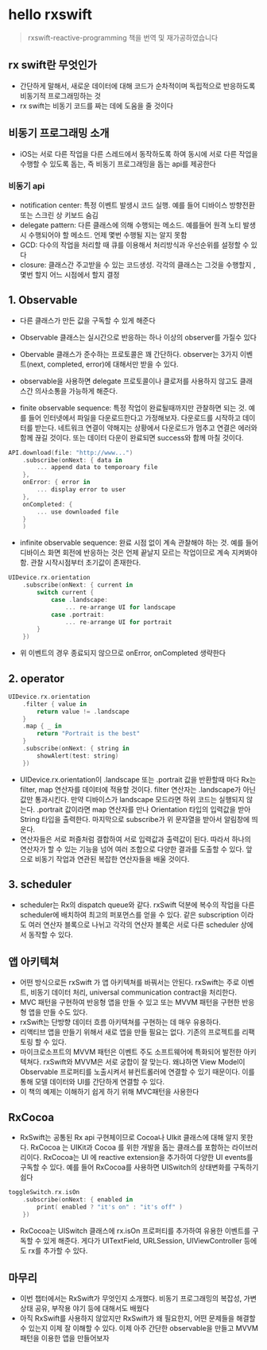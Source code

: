 # hello rxswift
> rxswift-reactive-programming 책을 번역 및 재가공하였습니다

## rx swift란 무엇인가
- 간단하게 말해서, 새로운 데이터에 대해 코드가 순차적이며 독립적으로 반응하도록 비동기적 프로그래밍하는 것
- rx swift는 비동기 코드를 짜는 데에 도움을 줄 것이다

## 비동기 프로그래밍 소개
- iOS는 서로 다른 작업을 다른 스레드에서 동작하도록 하여 동시에 서로 다른 작업을수행할 수 있도록 돕는, 즉 비동기 프로그래밍을 돕는 api를 제공한다

### 비동기 api
- notification center: 특정 이벤트 발생시 코드 실행. 예를 들어 디바이스 방향전환 또는 스크린 상 키보드 숨김
- delegate pattern: 다른 클래스에 의해 수행되는 메소드. 예를들어 원격 노티 발생시 수행되어야 할 메소드. 언제 몇번 수행될 지는 알지 못함
- GCD: 다수의 작업을 처리할 때 큐를 이용해서 처리방식과 우선순위를 설정할 수 있다
- closure: 클래스간 주고받을 수 있는 코드생성. 각각의 클래스는 그것을 수행할지 , 몇번 할지 어느 시점에서 할지 결정

## 1. Observable
- 다른 클래스가 만든 값을 구독할 수 있게 해준다
- Observable<T> 클래스는 실시간으로 반응하는 하나 이상의 observer를 가질수 있다
- Obervable 클래스가 준수하는 프로토콜은 꽤 간단하다. observer는 3가지 이벤트(next, completed, error)에 대해서만 받을 수 있다.
- observable을 사용하면 delegate 프로토콜이나 클로저를 사용하지 않고도 클래스간 의사소통을 가능하게 해준다.

- finite observable sequence: 특정 작업이 완료될때까지만 관찰하면 되는 것. 예를 들어 인터넷에서 파일을 다운로드한다고 가정해보자. 다운로드를 시작하고 데이터를 받는다. 네트워크 연결이 약해지는 상황에서 다운로드가 멈추고 연결은 에러와 함께 끊길 것이다. 또는 데이터 다운이 완료되면 success와 함께 마칠 것이다.

```swift
API.download(file: "http://www...")
    .subscribe(onNext: { data in
        ... append data to temporoary file
    },
    onError: { error in 
        ... display error to user
    },
    onCompleted: {
        ... use downloaded file
    }
    )
```

- infinite observable sequence: 완료 시점 없이 계속 관찰해야 하는 것. 예를 들어 디바이스 화면 회전에 반응하는 것은 언제 끝날지 모르는 작업이므로 계속 지켜봐야 함. 관찰 시작시점부터 초기값이 존재한다.

```swift
UIDevice.rx.orientation
    .subscribe(onNext: { current in
        switch current {
            case .landscape:
                ... re-arrange UI for landscape
            case .portrait:
                ... re-arrange UI for portrait
        }
    })
```

- 위 이벤트의 경우 종료되지 않으므로 onError, onCompleted 생략한다

## 2. operator

```swift
UIDevice.rx.orientation
    .filter { value in
        return value != .landscape
    }
    .map { _ in
        return "Portrait is the best"
    }
    .subscribe(onNext: { string in
        showAlert(test: string)
    })
```

- UIDevice.rx.orientation이 .landscape 또는 .portrait 값을 반환할때 마다 Rx는 filter, map 연산자를 데이터에 적용할 것이다. filter 연산자는 .landscape가 아닌 값만 통과시킨다. 만약 디바이스가 landscape 모드라면 하위 코드는 실행되지 않는다. .portrait 값이라면 map 연산자를 만나 Orientation 타입의 입력값을 받아 String 타입을 출력한다. 마지막으로 subscribe가 위 문자열을 받아서 알림창에 띄운다.
- 연산자들은 서로 퍼즐처럼 결합하여 서로 입력값과 출력값이 된다. 따라서 하나의 연산자가 할 수 있는 기능을 넘어 여러 조합으로 다양한 결과를 도출할 수 있다. 앞으로 비동기 작업과 연관된 복잡한 연산자들을 배울 것이다.

## 3. scheduler
- scheduler는 Rx의 dispatch queue와 같다. rxSwift 덕분에 복수의 작업을 다른 scheduler에 배치하여 최고의 퍼포먼스를 얻을 수 있다. 같은 subscription 이라도 여러 연산자 블록으로 나뉘고 각각의 연산자 블록은 서로 다른 scheduler 상에서 동작할 수 있다.

## 앱 아키텍쳐
- 어떤 방식으로든 rxSwift 가 앱 아키텍쳐를 바꿔서는 안된다. rxSwift는 주로 이벤트, 비동기 데이터 처리, universal communication contract을 처리한다.
- MVC 패턴을 구현하여 반응형 앱을 만들 수 있고 또는 MVVM 패턴을 구현한 반응형 앱을 만들 수도 있다.
- rxSwift는 단방향 데이터 흐름 아키텍쳐를 구현하는 데 매우 유용하다.
- 리액티브 앱을 만들기 위해서 새로 앱을 만들 필요는 없다. 기존의 프로젝트를 리팩토링 할 수 있다.
- 마이크로소프트의 MVVM 패턴은 이벤트 주도 소프트웨어에 특화되어 발전한 아키텍쳐다. rxSwift와 MVVM은 서로 궁합이 잘 맞는다. 왜냐하면 View Model이 Observable<T> 프로퍼티를 노출시켜서 뷰컨트롤러에 연결할 수 있기 때문이다. 이를 통해 모델 데이터와 UI를 간단하게 연결할 수 있다.
- 이 책의 예제는 이해하기 쉽게 하기 위해 MVC패턴을 사용한다

## RxCocoa
- RxSwift는 공통된 Rx api 구현체이므로 Cocoa나 UIkit 클래스에 대해 알지 못한다. RxCocoa 는 UIKit과 Cocoa 를 위한 개발을 돕는 클래스를 포함하는 라이브러리이다. RxCocoa는 UI 에 reactive extension을 추가하여 다양한 UI events를 구독할 수 있다.
예를 들어 RxCocoa를 사용하면 UISwitch의 상태변화를 구독하기 쉽다

```swift
toggleSwitch.rx.isOn
    .subscribe(onNext: { enabled in
        print( enabled ? "it's on" : "it's off" )
    })
```

- RxCocoa는 UISwitch 클래스에 rx.isOn 프로퍼티를 추가하여 유용한 이벤트를 구독할 수 있게 해준다. 게다가 UITextField, URLSession, UIViewController 등에도 rx를 추가할 수 있다.

## 마무리
- 이번 챕터에서는 RxSwift가 무엇인지 소개했다. 비동기 프로그래밍의 복잡성, 가변상태 공유, 부작용 야기 등에 대해서도 배웠다
- 아직 RxSwift를 사용하지 않았지만 RxSwift가 왜 필요한지, 어떤 문제들을 해결할 수 있는지 이제 잘 이해할 수 있다. 이제 아주 간단한 observable을 만들고 MVVM 패턴을 이용한 앱을 만들어보자